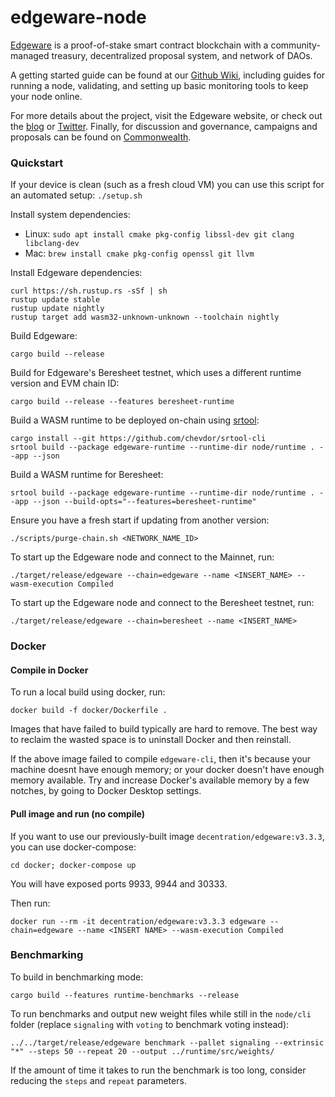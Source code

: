 # edgeware-node

[Edgeware](https://edgewa.re) is a proof-of-stake smart contract
blockchain with a community-managed treasury, decentralized proposal
system, and network of DAOs.

A getting started guide can be found at our [Github
Wiki](https://github.com/hicommonwealth/edgeware-node/wiki), including
guides for running a node, validating, and setting up basic monitoring
tools to keep your node online.

For more details about the project, visit the Edgeware website, or
check out the [blog](https://blog.edgewa.re) or
[Twitter](https://twitter.com/heyedgeware). Finally, for discussion and
governance, campaigns and proposals can be found on
[Commonwealth](https://commonwealth.im).

### Quickstart

If your device is clean (such as a fresh cloud VM) you can use this
script for an automated setup: `./setup.sh`

Install system dependencies:

- Linux: `sudo apt install cmake pkg-config libssl-dev git clang libclang-dev`
- Mac: `brew install cmake pkg-config openssl git llvm`

Install Edgeware dependencies:

```
curl https://sh.rustup.rs -sSf | sh
rustup update stable
rustup update nightly
rustup target add wasm32-unknown-unknown --toolchain nightly
```

Build Edgeware:

```
cargo build --release
```

Build for Edgeware's Beresheet testnet, which uses a different runtime version and EVM chain ID:

```
cargo build --release --features beresheet-runtime
```

Build a WASM runtime to be deployed on-chain using [srtool](https://github.com/paritytech/srtool):

```
cargo install --git https://github.com/chevdor/srtool-cli
srtool build --package edgeware-runtime --runtime-dir node/runtime . --app --json
```

Build a WASM runtime for Beresheet:

```
srtool build --package edgeware-runtime --runtime-dir node/runtime . --app --json --build-opts="--features=beresheet-runtime"
```

Ensure you have a fresh start if updating from another version:
```
./scripts/purge-chain.sh <NETWORK_NAME_ID>
```

To start up the Edgeware node and connect to the Mainnet, run:
```
./target/release/edgeware --chain=edgeware --name <INSERT_NAME> --wasm-execution Compiled
```

To start up the Edgeware node and connect to the Beresheet testnet, run:
```
./target/release/edgeware --chain=beresheet --name <INSERT_NAME>
```

### Docker

#### Compile in Docker
To run a local build using docker, run:

```
docker build -f docker/Dockerfile .
```
Images that have failed to build typically are hard to remove. The best way to reclaim the wasted space is to uninstall Docker and then reinstall.

If the above image failed to compile `edgeware-cli`, then it's because your machine doesnt have enough memory; or your docker doesn't have enough memory available. Try and increase Docker's available memory by a few notches, by going to Docker Desktop settings.

#### Pull image and run (no compile)
If you want to use our previously-built image `decentration/edgeware:v3.3.3`, you can use docker-compose:

```
cd docker; docker-compose up
```
You will have exposed ports 9933, 9944 and 30333.

Then run:

```
docker run --rm -it decentration/edgeware:v3.3.3 edgeware --chain=edgeware --name <INSERT NAME> --wasm-execution Compiled
```

### Benchmarking

To build in benchmarking mode:
```
cargo build --features runtime-benchmarks --release
```

To run benchmarks and output new weight files while still in the `node/cli` folder (replace `signaling` with `voting` to benchmark voting instead):
```
../../target/release/edgeware benchmark --pallet signaling --extrinsic "*" --steps 50 --repeat 20 --output ../runtime/src/weights/
```
If the amount of time it takes to run the benchmark is too long, consider reducing the `steps` and `repeat` parameters.
